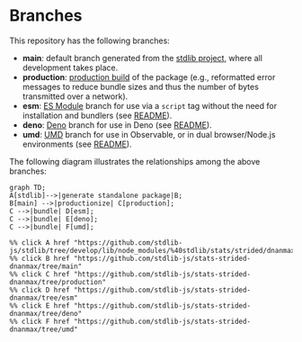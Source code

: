 <!--

@license Apache-2.0

Copyright (c) 2022 The Stdlib Authors.

Licensed under the Apache License, Version 2.0 (the "License");
you may not use this file except in compliance with the License.
You may obtain a copy of the License at

    http://www.apache.org/licenses/LICENSE-2.0

Unless required by applicable law or agreed to in writing, software
distributed under the License is distributed on an "AS IS" BASIS,
WITHOUT WARRANTIES OR CONDITIONS OF ANY KIND, either express or implied.
See the License for the specific language governing permissions and
limitations under the License.

-->

# Branches

This repository has the following branches:

-   **main**: default branch generated from the [stdlib project][stdlib-url], where all development takes place.
-   **production**: [production build][production-url] of the package (e.g., reformatted error messages to reduce bundle sizes and thus the number of bytes transmitted over a network).
-   **esm**: [ES Module][esm-url] branch for use via a `script` tag without the need for installation and bundlers (see [README][esm-readme]).
-   **deno**: [Deno][deno-url] branch for use in Deno (see [README][deno-readme]).
-   **umd**: [UMD][umd-url] branch for use in Observable, or in dual browser/Node.js environments (see [README][umd-readme]).

The following diagram illustrates the relationships among the above branches:

```mermaid
graph TD;
A[stdlib]-->|generate standalone package|B;
B[main] -->|productionize| C[production];
C -->|bundle| D[esm];
C -->|bundle| E[deno];
C -->|bundle| F[umd];

%% click A href "https://github.com/stdlib-js/stdlib/tree/develop/lib/node_modules/%40stdlib/stats/strided/dnanmax"
%% click B href "https://github.com/stdlib-js/stats-strided-dnanmax/tree/main"
%% click C href "https://github.com/stdlib-js/stats-strided-dnanmax/tree/production"
%% click D href "https://github.com/stdlib-js/stats-strided-dnanmax/tree/esm"
%% click E href "https://github.com/stdlib-js/stats-strided-dnanmax/tree/deno"
%% click F href "https://github.com/stdlib-js/stats-strided-dnanmax/tree/umd"
```

[stdlib-url]: https://github.com/stdlib-js/stdlib/tree/develop/lib/node_modules/%40stdlib/stats/strided/dnanmax
[production-url]: https://github.com/stdlib-js/stats-strided-dnanmax/tree/production
[deno-url]: https://github.com/stdlib-js/stats-strided-dnanmax/tree/deno
[deno-readme]: https://github.com/stdlib-js/stats-strided-dnanmax/blob/deno/README.md
[umd-url]: https://github.com/stdlib-js/stats-strided-dnanmax/tree/umd
[umd-readme]: https://github.com/stdlib-js/stats-strided-dnanmax/blob/umd/README.md
[esm-url]: https://github.com/stdlib-js/stats-strided-dnanmax/tree/esm
[esm-readme]: https://github.com/stdlib-js/stats-strided-dnanmax/blob/esm/README.md